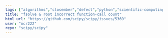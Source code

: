 ```yaml
---
tags: ["algorithms","closember","defect","python","scientific-computing","scipy","scipy.optimize"]
title: "fsolve & root incorrect function-call count"
html_url: "https://github.com/scipy/scipy/issues/5369"
user: "mcr222"
repo: "scipy/scipy"
---
```


